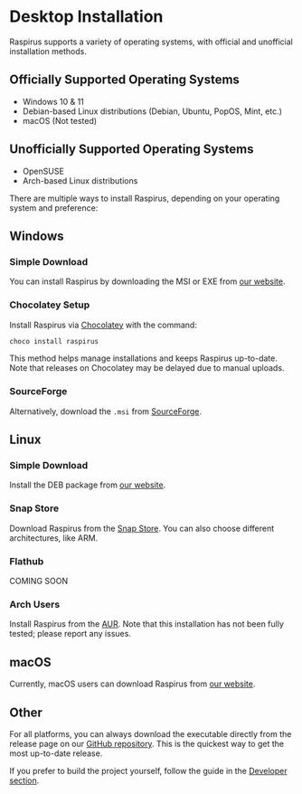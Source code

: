 # Desktop Installation

Raspirus supports a variety of operating systems, with official and unofficial installation methods.

## Officially Supported Operating Systems
- Windows 10 & 11
- Debian-based Linux distributions (Debian, Ubuntu, PopOS, Mint, etc.)
- macOS (Not tested)

## Unofficially Supported Operating Systems
- OpenSUSE
- Arch-based Linux distributions

There are multiple ways to install Raspirus, depending on your operating system and preference:

## Windows

### Simple Download
You can install Raspirus by downloading the MSI or EXE from [our website](https://raspirus.deno.dev/downloads).

### Chocolatey Setup
Install Raspirus via [Chocolatey](https://community.chocolatey.org/packages/raspirus) with the command:
```sh
choco install raspirus
```
This method helps manage installations and keeps Raspirus up-to-date. Note that releases on Chocolatey may be delayed due to manual uploads.

### SourceForge
Alternatively, download the `.msi` from [SourceForge](https://sourceforge.net/projects/raspirus/).

## Linux

### Simple Download
Install the DEB package from [our website](https://raspirus.deno.dev/downloads).

### Snap Store
Download Raspirus from the [Snap Store](https://snapcraft.io/raspirus). You can also choose different architectures, like ARM.

### Flathub
COMING SOON

### Arch Users
Install Raspirus from the [AUR](https://aur.archlinux.org/packages/raspirus). Note that this installation has not been fully tested; please report any issues.

## macOS
Currently, macOS users can download Raspirus from [our website](https://raspirus.deno.dev/downloads).

## Other
For all platforms, you can always download the executable directly from the release page on our [GitHub repository](https://github.com/Raspirus/Raspirus). This is the quickest way to get the most up-to-date release.

If you prefer to build the project yourself, follow the guide in the [Developer section](../Developers/).
